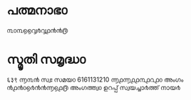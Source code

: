 # പത്മനാഭ൦
൩൦൩൭൭൮൪൮൧൯൯൫
# സ്മൃതി സമൃദ്ധ൦
६३९ ൬൩൯
സ്വഃ സമയ൦
6161131210 ൬൧൬൧൧൩൧൨൧൦
അംഗം ൯൧൯൦൭൪൯൯൬൭൧൫
അംഗത്ത്വ൦ ഉറപ്പ് സ്വയച്ചാ൪ത്ത് നായ൪

